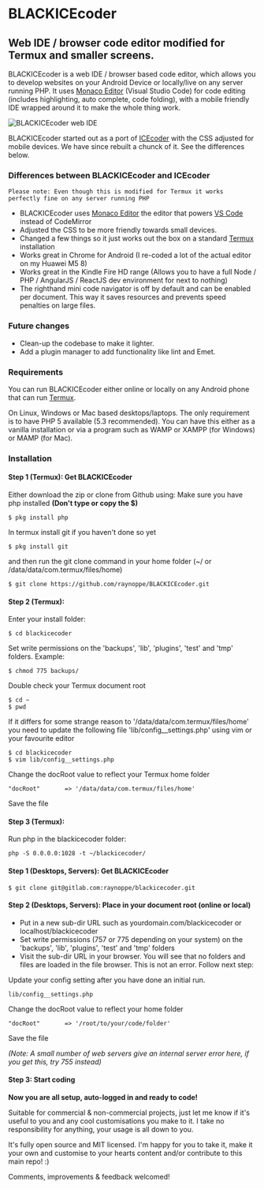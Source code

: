 # BLACKICEcoder

## Web IDE / browser code editor modified for Termux and smaller screens.


BLACKICEcoder is a web IDE / browser based code editor, which allows you to develop websites on your Android Device or locally/live on any server running PHP. It uses [Monaco Editor](https://microsoft.github.io/monaco-editor/) (Visual Studio Code) for code editing (includes highlighting, auto complete, code folding), with a mobile friendly IDE wrapped around it to make the whole thing work. 

<img src="https://static1.squarespace.com/static/5a844ad5cf81e008d8b943b8/t/5c35e8f721c67c3150fc0c5b/1547037077315/blackicecoder.jpg" alt="BLACKICEcoder web IDE">

BLACKICEcoder started out as a port of [ICEcoder](https://icecoder.net/) with the CSS adjusted for mobile devices. We have since rebuilt a chunck of it. See the differences below.

### Differences between BLACKICEcoder and ICEcoder

`Please note: Even though this is modified for Termux it works perfectly fine on any server running PHP`

* BLACKICEcoder uses [Monaco Editor](https://microsoft.github.io/monaco-editor/) the editor that powers [VS Code](https://code.visualstudio.com/) instead of CodeMirror
* Adjusted the CSS to be more friendly towards small devices. 
* Changed a few things so it just works out the box on a standard [Termux](https://termux.com/) installation
* Works great in Chrome for Android (I re-coded a lot of the actual editor on my Huawei M5 8)
* Works great in the Kindle Fire HD range (Allows you to have a full Node / PHP / AngularJS / ReactJS dev environment for next to nothing)
* The righthand mini code navigator is off by default and can be enabled per document. This way it saves resources and prevents speed penalties on large files.

### Future changes

* Clean-up the codebase to make it lighter.
* Add a plugin manager to add functionality like lint and Emet.

### Requirements

You can run BLACKICEcoder either online or locally on any Android phone that can run [Termux](https://termux.com/).

On Linux, Windows or Mac based desktops/laptops. The only requirement is to have PHP 5 available (5.3 recommended). You can have this either as a vanilla installation or via a program such as WAMP or XAMPP (for Windows) or MAMP (for Mac).

### Installation

#### Step 1 (Termux): Get BLACKICEcoder

Either download the zip or clone from Github using:
Make sure you have php installed **(Don't type or copy the $)**
```
$ pkg install php
```
In termux install git if you haven't done so yet
```
$ pkg install git
```
and then run the git clone command in your home folder (~/ or /data/data/com.termux/files/home)
```
$ git clone https://github.com/raynoppe/BLACKICEcoder.git 
```

#### Step 2 (Termux):
Enter your install folder:
```
$ cd blackicecoder
```
Set write permissions on the 'backups', 'lib', 'plugins', 'test' and 'tmp' folders.
Example: 
```
$ chmod 775 backups/
```
Double check your Termux document root
```
$ cd ~
$ pwd
```
If it differs for some strange reason to '/data/data/com.termux/files/home' you need to update the following file 'lib/config__settings.php' using vim or your favourite editor
```
$ cd blackicecoder
$ vim lib/config__settings.php
```
Change the docRoot value to reflect your Termux home folder 
```
"docRoot"		=> '/data/data/com.termux/files/home' 
```
Save the file

#### Step 3 (Termux):
Run php in the blackicecoder folder: 
```
php -S 0.0.0.0:1028 -t ~/blackicecoder/
```

#### Step 1 (Desktops, Servers): Get BLACKICEcoder
```
$ git clone git@gitlab.com:raynoppe/blackicecoder.git
```

#### Step 2 (Desktops, Servers): Place in your document root (online or local)

* Put in a new sub-dir URL such as yourdomain.com/blackicecoder or localhost/blackicecoder
* Set write permissions (757 or 775 depending on your system) on the 'backups', 'lib', 'plugins', 'test' and 'tmp' folders
* Visit the sub-dir URL in your browser. You will see that no folders and files are loaded in the file browser. This is not an error. Follow next step:

Update your config setting after you have done an initial run.
```
lib/config__settings.php
```
Change the docRoot value to reflect your home folder
```
"docRoot"		=> '/root/to/your/code/folder' 
```
Save the file

*(Note: A small number of web servers give an internal server error here, if you get this, try 755 instead)*

#### Step 3: Start coding

**Now you are all setup, auto-logged in and ready to code!**

Suitable for commercial & non-commercial projects, just let me know if it's useful to you and any cool customisations you make to it. I take no responsibility for anything, your usage is all down to you.

It's fully open source and MIT licensed. I'm happy for you to take it, make it your own and customise to your hearts content and/or contribute to this main repo! :)

Comments, improvements & feedback welcomed!
